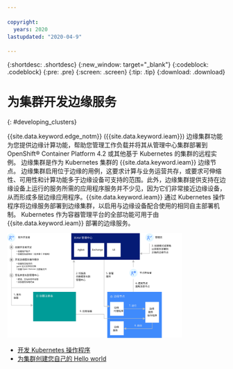 ```yaml
---

copyright:
  years: 2020
lastupdated: "2020-04-9"

---
```


{:shortdesc: .shortdesc}
{:new_window: target="_blank"}
{:codeblock: .codeblock}
{:pre: .pre}
{:screen: .screen}
{:tip: .tip}
{:download: .download}

# 为集群开发边缘服务
{: #developing_clusters}

{{site.data.keyword.edge_notm}} ({{site.data.keyword.ieam}}) 边缘集群功能为您提供边缘计算功能，帮助您管理工作负载并将其从管理中心集群部署到 OpenShift® Container Platform 4.2 或其他基于 Kubernetes 的集群的远程实例。 边缘集群是作为 Kubernetes 集群的 {{site.data.keyword.ieam}} 边缘节点。 边缘集群启用位于边缘的用例，这要求计算与业务运营共存，或要求可伸缩性、可用性和计算功能多于边缘设备可支持的范围。此外，边缘集群提供支持在边缘设备上运行的服务所需的应用程序服务并不少见，因为它们非常接近边缘设备，从而形成多层边缘应用程序。{{site.data.keyword.ieam}} 通过 Kubernetes 操作程序将边缘服务部署到边缘集群，以启用与边缘设备配合使用的相同自主部署机制。 Kubernetes 作为容器管理平台的全部功能可用于由 {{site.data.keyword.ieam}} 部署的边缘服务。

<img src="../../images/edge/03b_Developing_edge_service_for_cluster.svg" width="80%" alt="为集群开发边缘服务">

* [开发 Kubernetes 操作程序](service_operators.md)
* [为集群创建您自己的 Hello world](creating_hello_world.md)
